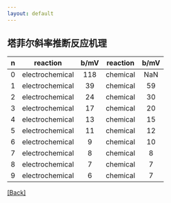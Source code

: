 ```yaml
---
layout: default
---
```


## 塔菲尔斜率推断反应机理

| n |     reaction    | b/mV | reaction | b/mV |
|:-:|:---------------:|:----:|:--------:|:----:|
| 0 | electrochemical |  118 | chemical |  NaN |
| 1 | electrochemical |  39  | chemical |  59  |
| 2 | electrochemical |  24  | chemical |  30  |
| 3 | electrochemical |  17  | chemical |  20  |
| 4 | electrochemical |  13  | chemical |  15  |
| 5 | electrochemical |  11  | chemical |  12  |
| 6 | electrochemical |   9  | chemical |  10  |
| 7 | electrochemical |   8  | chemical |   8  |
| 8 | electrochemical |   7  | chemical |   7  |
| 9 | electrochemical |   6  | chemical |   7  |

[[Back]](../)
